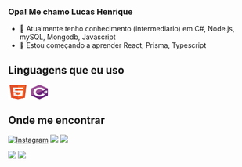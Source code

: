 ### Opa! Me chamo Lucas Henrique

- 🔭 Atualmente tenho conhecimento (intermediario) em C#, Node.js, mySQL, Mongodb, Javascript
- 🌱 Estou começando a aprender React, Prisma, Typescript
## Linguagens que eu uso
<div style="display: inline_block">
  <img align="center" alt="Lucas-HTML" height="30" width="40" src="https://raw.githubusercontent.com/devicons/devicon/master/icons/html5/html5-original.svg">
  <img align="center" alt="Lucas-Csharp" height="30" width="40" src="https://raw.githubusercontent.com/devicons/devicon/master/icons/csharp/csharp-original.svg">
</div>

## Onde me encontrar
[![Instagram](https://img.shields.io/badge/Instagram-E4405F?style=for-the-badge&logo=instagram&logoColor=white)](https://www.instagram.com/kurama.lucas/)
<a href="https://www.linkedin.com/in/lucas-henrique-606a25258" target="_blank"><img src="https://img.shields.io/badge/-LinkedIn-%230077B5?style=for-the-badge&logo=linkedin&logoColor=white" target="_blank"></a>
<a href = "mailto:henriquelucas550@gmail.com"><img src="https://img.shields.io/badge/-Gmail-%23333?style=for-the-badge&logo=gmail&logoColor=white" target="_blank"></a>
<br>


<div>
<img height="160em" src="https://github-readme-stats.vercel.app/api?username=KuramaLucas&show_icons=true&theme=dark"> 
<img height="160em" src="https://github-readme-stats.vercel.app/api/top-langs/?username=KuramaLucas&layout=compact&langs_count=16&theme=dark"/>

</div>

